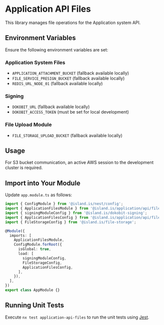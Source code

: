 # Application API Files

This library manages file operations for the Application system API.

## Environment Variables

Ensure the following environment variables are set:

### Application System Files

- `APPLICATION_ATTACHMENT_BUCKET` (fallback available locally)
- `FILE_SERVICE_PRESIGN_BUCKET` (fallback available locally)
- `REDIS_URL_NODE_01` (fallback available locally)

### Signing

- `DOKOBIT_URL` (fallback available locally)
- `DOKOBIT_ACCESS_TOKEN` (must be set for local development)

### File Upload Module

- `FILE_STORAGE_UPLOAD_BUCKET` (fallback available locally)

## Usage

For S3 bucket communication, an active AWS session to the development cluster is required.

## Import into Your Module

Update `app.module.ts` as follows:

```typescript
import { ConfigModule } from '@island.is/nest/config';
import { ApplicationFilesModule } from '@island.is/application/api/files';
import { signingModuleConfig } from '@island.is/dokobit-signing';
import { ApplicationFilesConfig } from '@island.is/application/api/files';
import { FileStorageConfig } from '@island.is/file-storage';

@Module({
  imports: [
    ApplicationFilesModule,
    ConfigModule.forRoot({
      isGlobal: true,
      load: [
        signingModuleConfig,
        FileStorageConfig,
        ApplicationFilesConfig,
      ],
    }),
  ],
})
export class AppModule {}
```

## Running Unit Tests

Execute `nx test application-api-files` to run the unit tests using [Jest](https://jestjs.io).